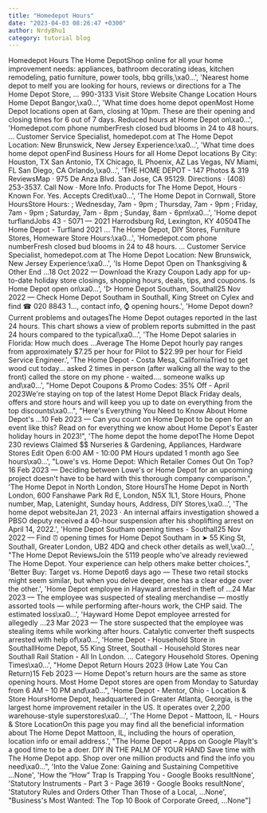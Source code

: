 ```yaml
---
title: "Homedepot Hours"
date: "2023-04-03 08:26:47 +0300"
author: NrdyBhu1
category: tutorial blog
---
```

Homedepot Hours
The Home DepotShop online for all your home improvement needs: appliances, bathroom decorating ideas, kitchen remodeling, patio furniture, power tools, bbq grills,\xa0...', 'Nearest home depot to meIf you are looking for hours, reviews or directions for a The Home Depot Store, ... 990-3133 Visit Store Website Change Location Hours Home Depot Bangor,\xa0...', 'What time does home depot openMost Home Depot locations open at 6am, closing at 10pm. These are their opening and closing times for 6 out of 7 days. Reduced hours at Home Depot on\xa0...', 'Homedepot.com phone numberFresh closed bud blooms in 24 to 48 hours. ... Customer Service Specialist, homedepot.com at The Home Depot Location: New Brunswick, New Jersey Experience:\xa0...', 'What time does home depot openFind Business Hours for all Home Depot locations By City: Houston, TX San Antonio, TX Chicago, IL Phoenix, AZ Las Vegas, NV Miami, FL San Diego, CA Orlando,\xa0...', 'THE HOME DEPOT - 147 Photos & 319 ReviewsMap · 975 De Anza Blvd. San Jose, CA 95129. Directions · (408) 253-3537. Call Now · More Info. Products for The Home Depot, Hours · Known For. Yes. Accepts Credit\xa0...', 'The Home Depot in Cornwall, Store HoursStore Hours: ; Wednesday, 7am - 9pm ; Thursday, 7am - 9pm ; Friday, 7am - 9pm ; Saturday, 7am - 8pm ; Sunday, 8am - 6pm\xa0...', 'Home depot turflandJobs 43 - 5071 — 2021 Harrodsburg Rd, Lexington, KY 40504The Home Depot - Turfland 2021 ... The Home Depot, DIY Stores, Furniture Stores, Homeware Store Hours:\xa0...', 'Homedepot.com phone numberFresh closed bud blooms in 24 to 48 hours. ... Customer Service Specialist, homedepot.com at The Home Depot Location: New Brunswick, New Jersey Experience:\xa0...', 'Is Home Depot Open on Thanksgiving & Other End ...18 Oct 2022 — Download the Krazy Coupon Lady app for up-to-date holiday store closings, shopping hours, deals, tips, and coupons. Is Home Depot open on\xa0...', '▷ Home Depot Southam, Southall25 Nov 2022 — Check Home Depot Southam in Southall, King Street on Cylex and find ☎ 020 8843 1..., contact info, ⌚ opening hours.', 'Home Depot down? Current problems and outagesThe Home Depot outages reported in the last 24 hours. This chart shows a view of problem reports submitted in the past 24 hours compared to the typical\xa0...', 'The Home Depot salaries in Florida: How much does ...Average The Home Depot hourly pay ranges from approximately $7.25 per hour for Pilot to $22.99 per hour for Field Service Engineer.', 'The Home Depot - Costa Mesa, CaliforniaTried to get wood cut today... asked 2 times in person (after walking all the way to the front) called the store on my phone - waited.... someone walks up and\xa0...', "Home Depot Coupons & Promo Codes: 35% Off - April 2023We're staying on top of the latest Home Depot Black Friday deals, offers and store hours and will keep you up to date on everything from the top discounts\xa0...", "Here's Everything You Need to Know About Home Depot's ...10 Feb 2023 — Can you count on Home Depot to be open for an event like this? Read on for everything we know about Home Depot's Easter holiday hours in 2023!", 'The home depot the home depotThe Home Depot 230 reviews Claimed $$ Nurseries & Gardening, Appliances, Hardware Stores Edit Open 6:00 AM - 10:00 PM Hours updated 1 month ago See hours\xa0...', "Lowe's vs. Home Depot: Which Retailer Comes Out On Top?16 Feb 2023 — Deciding between Lowe's or Home Depot for an upcoming project doesn't have to be hard with this thorough company comparison.", 'The Home Depot in North London, Store HoursThe Home Depot in North London, 600 Fanshawe Park Rd E, London, N5X 1L1, Store Hours, Phone number, Map, Latenight, Sunday hours, Address, DIY Stores,\xa0...', 'The home depot websiteJan 21, 2023 · An internal affairs investigation showed a PBSO deputy received a 40-hour suspension after his shoplifting arrest on April 14, 2022.', 'Home Depot Southam opening times - Southall25 Nov 2022 — Find ⏰ opening times for Home Depot Southam in ➤ 55 King St, Southall, Greater London, UB2 4DQ and check other details as well,\xa0...', "The Home Depot ReviewsJoin the 5119 people who've already reviewed The Home Depot. Your experience can help others make better choices.", 'Better Buy: Target vs. Home Depot6 days ago — These two retail stocks might seem similar, but when you delve deeper, one has a clear edge over the other.', 'Home Depot employee in Hayward arrested in theft of ...24 Mar 2023 — The employee was suspected of stealing merchandise — mostly assorted tools — while performing after-hours work, the CHP said. The estimated loss\xa0...', 'Hayward Home Depot employee arrested for allegedly ...23 Mar 2023 — The store suspected that the employee was stealing items while working after hours. Catalytic converter theft suspects arrested with help of\xa0...', 'Home Depot - Household Store in SouthallHome Depot, 55 King Street, Southall - Household Stores near Southall Rail Station - All In London. ... Category Household Stores. Opening Times\xa0...', "Home Depot Return Hours 2023 (How Late You Can Return)15 Feb 2023 — Home Depot's return hours are the same as store opening hours. Most Home Depot stores are open from Monday to Saturday from 6 AM – 10 PM and\xa0...", 'Home Depot - Mentor, Ohio - Location & Store HoursHome Depot, headquartered in Greater Atlanta, Georgia, is the largest home improvement retailer in the US. It operates over 2,200 warehouse-style superstores\xa0...', 'The Home Depot - Mattoon, IL - Hours & Store LocationOn this page you may find all the beneficial information about The Home Depot Mattoon, IL, including the hours of operation, location info or email address.', "The Home Depot – Apps on Google PlayIt's a good time to be a doer. DIY IN THE PALM OF YOUR HAND Save time with The Home Depot app. Shop over one million products and find the info you need\xa0...", 'Into the Value Zone: Gaining and Sustaining Competitive ...None', 'How the “How” Trap Is Trapping You - Google Books resultNone', 'Statutory Instruments - Part 3 - Page 3619 - Google Books resultNone', 'Statutory Rules and Orders Other Than Those of a Local, ...None', "Business's Most Wanted: The Top 10 Book of Corporate Greed, ...None"]